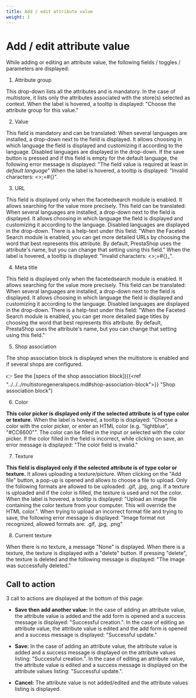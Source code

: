 ```yaml
---
title: Add / edit attribute value
weight: 1
---
```

# Add / edit attribute value

While adding or editing an attribute value, the following fields / toggles / parameters are displayed:

1) Attribute group

This drop-down lists all the attributes and is mandatory. In the case of multistore, it lists only the attributes associated with the store(s) selected as context. 
When the label is hovered, a tooltip is displayed: "Choose the attribute group for this value."

2) Value 

This field is mandatory and can be translated: When several languages are installed, a drop-down next to the field is displayed. It allows choosing in which language the field is displayed and customizing it according to the language. Disabled languages are displayed in the drop-down.
If the save button is pressed and if this field is empty for the default language, the following error message is displayed: "The field value is required at least in _default language_"
When the label is hovered, a tooltip is displayed: "Invalid characters: <>;=#{}".

3) URL 

This field is displayed only when the facetedsearch module is enabled. It allows searching for the value more precisely. 
This field can be translated: When several languages are installed, a drop-down next to the field is displayed. It allows choosing in which language the field is displayed and customizing it according to the language. Disabled languages are displayed in the drop-down. 
There is a help-text under this field: "When the Faceted Search module is enabled, you can get more detailed URLs by choosing the word that best represents this attribute. By default, PrestaShop uses the attribute's name, but you can change that setting using this field."
When the label is hovered, a tooltip is displayed: "Invalid characters: <>;=#{}_".

4) Meta title 

This field is displayed only when the facetedsearch module is enabled. It allows searching for the value more precisely. 
This field can be translated: When several languages are installed, a drop-down next to the field is displayed. It allows choosing in which language the field is displayed and customizing it according to the language. Disabled languages are displayed in the drop-down. 
There is a help-text under this field: "When the Faceted Search module is enabled, you can get more detailed page titles by choosing the word that best represents this attribute. By default, PrestaShop uses the attribute's name, but you can change that setting using this field."

5) Shop association 
 
The shop association block is displayed when the multistore is enabled and if several shops are configured.

👉 See the [specs of the shop association block]({{<ref "../../../multistoregeneralspecs.md#shop-association-block">}} "Shop association block") 

6) Color

**This color picker is displayed only if the selected attribute is of type color or texture.**
When the label is hovered, a tooltip is displayed: "Choose a color with the color picker, or enter an HTML color (e.g. "lightblue", "#CC6600"".
The color can be filled in the input or selected with the color picker.
If the color filled in the field is incorrect, while clicking on save, an error message is displayed: "The color field is invalid."

7) Texture

**This field is displayed only if the selected attribute is of type color or texture.**
It allows uploading a texture/picture. When clicking on the "Add file" button, a pop-up is opened and allows to choose a file to upload. Only the following formats are allowed to be uploaded: .gif, .jpg, .png.
If a texture is uploaded and if the color is filled, the texture is used and not the color.
When the label is hovered, a tooltip is displayed: "Upload an image file containing the color texture from your computer. This will override the HTML color.".
When trying to upload an incorrect format file and trying to save, the following error message is displayed: "Image format not recognized, allowed formats are: .gif, .jpg, .png"

8) Current texture

When there is no texture, a message "None" is displayed. When there is a texture, the texture is displayed with a "delete" button.
If pressing "delete", the texture is deleted and the following message is displayed: "The image was successfully deleted."

## Call to action

3 call to actions are displayed at the bottom of this page:

- **Save then add another value:**
In the case of adding an attribute value, the attribute value is added and the add form is opened and a success message is displayed: "Successful creation.". In the case of editing an attribute value, the attribute value is edited and the add form is opened and a success message is displayed: "Successful update."

- **Save:**
In the case of adding an attribute value, the attribute value is added and a success message is displayed on the attribute values listing: "Successful creation.". In the case of editing an attribute value, the attribute value is edited and a success message is displayed on the attribute values listing: "Successful update.".
- **Cancel:**
The attribute value is not added/edited and the attribute values listing is displayed.
